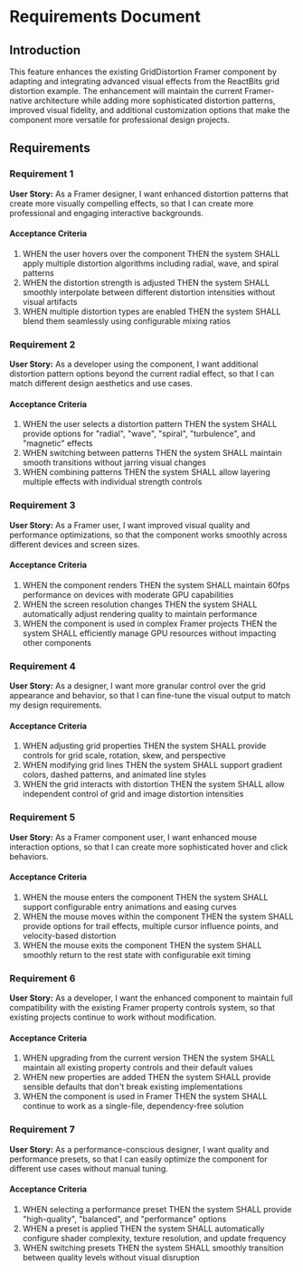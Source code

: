 # Requirements Document

## Introduction

This feature enhances the existing GridDistortion Framer component by adapting and integrating advanced visual effects from the ReactBits grid distortion example. The enhancement will maintain the current Framer-native architecture while adding more sophisticated distortion patterns, improved visual fidelity, and additional customization options that make the component more versatile for professional design projects.

## Requirements

### Requirement 1

**User Story:** As a Framer designer, I want enhanced distortion patterns that create more visually compelling effects, so that I can create more professional and engaging interactive backgrounds.

#### Acceptance Criteria

1. WHEN the user hovers over the component THEN the system SHALL apply multiple distortion algorithms including radial, wave, and spiral patterns
2. WHEN the distortion strength is adjusted THEN the system SHALL smoothly interpolate between different distortion intensities without visual artifacts
3. WHEN multiple distortion types are enabled THEN the system SHALL blend them seamlessly using configurable mixing ratios

### Requirement 2

**User Story:** As a developer using the component, I want additional distortion pattern options beyond the current radial effect, so that I can match different design aesthetics and use cases.

#### Acceptance Criteria

1. WHEN the user selects a distortion pattern THEN the system SHALL provide options for "radial", "wave", "spiral", "turbulence", and "magnetic" effects
2. WHEN switching between patterns THEN the system SHALL maintain smooth transitions without jarring visual changes
3. WHEN combining patterns THEN the system SHALL allow layering multiple effects with individual strength controls

### Requirement 3

**User Story:** As a Framer user, I want improved visual quality and performance optimizations, so that the component works smoothly across different devices and screen sizes.

#### Acceptance Criteria

1. WHEN the component renders THEN the system SHALL maintain 60fps performance on devices with moderate GPU capabilities
2. WHEN the screen resolution changes THEN the system SHALL automatically adjust rendering quality to maintain performance
3. WHEN the component is used in complex Framer projects THEN the system SHALL efficiently manage GPU resources without impacting other components

### Requirement 4

**User Story:** As a designer, I want more granular control over the grid appearance and behavior, so that I can fine-tune the visual output to match my design requirements.

#### Acceptance Criteria

1. WHEN adjusting grid properties THEN the system SHALL provide controls for grid scale, rotation, skew, and perspective
2. WHEN modifying grid lines THEN the system SHALL support gradient colors, dashed patterns, and animated line styles
3. WHEN the grid interacts with distortion THEN the system SHALL allow independent control of grid and image distortion intensities

### Requirement 5

**User Story:** As a Framer component user, I want enhanced mouse interaction options, so that I can create more sophisticated hover and click behaviors.

#### Acceptance Criteria

1. WHEN the mouse enters the component THEN the system SHALL support configurable entry animations and easing curves
2. WHEN the mouse moves within the component THEN the system SHALL provide options for trail effects, multiple cursor influence points, and velocity-based distortion
3. WHEN the mouse exits the component THEN the system SHALL smoothly return to the rest state with configurable exit timing

### Requirement 6

**User Story:** As a developer, I want the enhanced component to maintain full compatibility with the existing Framer property controls system, so that existing projects continue to work without modification.

#### Acceptance Criteria

1. WHEN upgrading from the current version THEN the system SHALL maintain all existing property controls and their default values
2. WHEN new properties are added THEN the system SHALL provide sensible defaults that don't break existing implementations
3. WHEN the component is used in Framer THEN the system SHALL continue to work as a single-file, dependency-free solution

### Requirement 7

**User Story:** As a performance-conscious designer, I want quality and performance presets, so that I can easily optimize the component for different use cases without manual tuning.

#### Acceptance Criteria

1. WHEN selecting a performance preset THEN the system SHALL provide "high-quality", "balanced", and "performance" options
2. WHEN a preset is applied THEN the system SHALL automatically configure shader complexity, texture resolution, and update frequency
3. WHEN switching presets THEN the system SHALL smoothly transition between quality levels without visual disruption